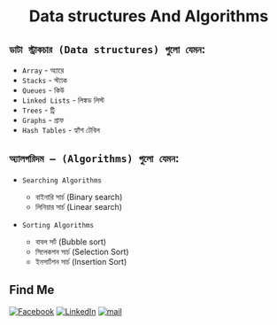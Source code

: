 <h1 align="center">Data structures And Algorithms</h1>

## `ডাটা স্ট্রাকচার (Data structures) গুলো যেমন`:

- `Array` - অ্যারে
- `Stacks` - স্ট্যাক
- `Queues` - কিউ
- `Linked Lists` - লিঙ্কড লিস্ট
- `Trees` - ট্রি
- `Graphs` - গ্রাফ
- `Hash Tables` - হ্যাঁশ টেবিল

## `অ্যালগরিদম – (Algorithms) গুলো যেমন`:

- `Searching Algorithms`

  - বাইনারি সার্চ (Binary search)
  - লিনিয়ার সার্চ (Linear search)

- `Sorting Algorithms`
  - বাবল সর্ট (Bubble sort)
  - সিলেকশন সার্চ (Selection Sort)
  - ইনসার্টশন সার্চ (Insertion Sort)

## Find Me

[![Facebook][facebook-shield]][facebook-url]
[![LinkedIn][linkedin-shield]][linkedin-url]
[![mail][mail-shield]][mail-url]

[facebook-shield]: https://img.shields.io/badge/-Facebook-black.svg?style=flat-square&logo=facebook&color=555&logoColor=white
[facebook-url]: https://facebook.com/devnazmul
[linkedin-shield]: https://img.shields.io/badge/-LinkedIn-black.svg?style=flat-square&logo=linkedin&colorB=555
[linkedin-url]: https://linkedin.com/in/pronazmul
[thumbnail-shield]: https://i.ibb.co/d6hxnvd/Screenshot-50.png
[mail-shield]: https://img.shields.io/badge/mnazmul.dev-%40gmail.com-brightgreen
[mail-url]: mailto:mnazmul.dev@gmail.com



